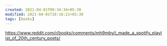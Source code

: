 ```yaml
---
created: 2021-04-01T09:34:34+05:30
modified: 2021-04-01T18:16:21+05:30
tags: [books]
---
```


https://www.reddit.com/r/books/comments/mh9mby/i_made_a_spotify_playlist_of_20th_century_poets/